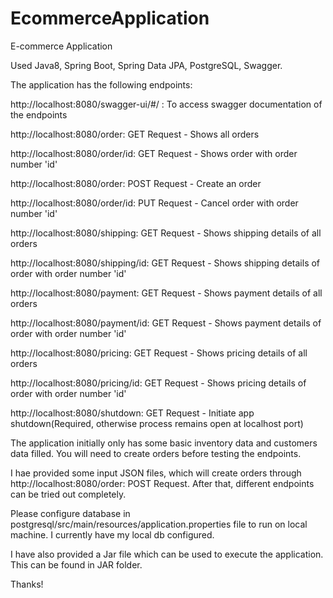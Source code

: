 # EcommerceApplication
E-commerce Application

Used Java8, Spring Boot, Spring Data JPA, PostgreSQL, Swagger.

The application has the following endpoints:

http://localhost:8080/swagger-ui/#/ : To access swagger documentation of the endpoints

http://localhost:8080/order: GET Request - Shows all orders

http://localhost:8080/order/id: GET Request - Shows order with order number 'id'

http://localhost:8080/order: POST Request - Create an order

http://localhost:8080/order/id: PUT Request - Cancel order with order number 'id'

http://localhost:8080/shipping: GET Request - Shows shipping details of all orders

http://localhost:8080/shipping/id: GET Request - Shows shipping details of order with order number 'id'

http://localhost:8080/payment: GET Request - Shows payment details of all orders

http://localhost:8080/payment/id: GET Request - Shows payment details of order with order number 'id'

http://localhost:8080/pricing: GET Request - Shows pricing details of all orders

http://localhost:8080/pricing/id: GET Request - Shows pricing details of order with order number 'id'

http://localhost:8080/shutdown: GET Request - Initiate app shutdown(Required, otherwise process remains open at localhost port)

The application initially only has some basic inventory data and customers data filled. You will need to create orders before testing the endpoints. 

I hae provided some input JSON files, which will create orders through http://localhost:8080/order: POST Request. After that, different endpoints can be tried out completely.

Please configure database in postgresql/src/main/resources/application.properties file to run on local machine. I currently have my local db configured. 

I have also provided a Jar file which can be used to execute the application. This can be found in JAR folder. 

Thanks!



